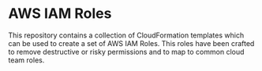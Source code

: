 # AWS IAM Roles
This repository contains a collection of CloudFormation templates which can be used to create a set of AWS IAM Roles. This roles have been crafted to remove destructive or risky permissions and to map to common cloud team roles.
